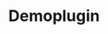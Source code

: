 <!-- This README file is going to be the one displayed on the Grafana.com website for your plugin -->

# Demoplugin



